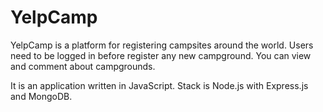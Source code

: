 # YelpCamp

YelpCamp is a platform for registering campsites around the world. Users need to be logged in before register any new campground. You can view and comment about campgrounds.

It is an application written in JavaScript. Stack is Node.js with Express.js and MongoDB.
